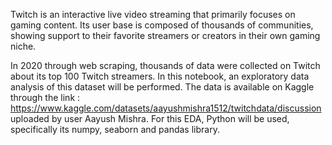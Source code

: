 Twitch is an interactive live video streaming that primarily focuses on gaming content. Its user base is composed of thousands of communities, showing support to their favorite streamers or creators in their own gaming niche. 

In 2020 through web scraping, thousands of data were collected on Twitch about its top 100 Twitch streamers. In this notebook, an exploratory data analysis of this dataset will be performed. The data is available on Kaggle through the link : https://www.kaggle.com/datasets/aayushmishra1512/twitchdata/discussion uploaded by user Aayush Mishra. For this EDA, Python will be used, specifically its numpy, seaborn and pandas library.

